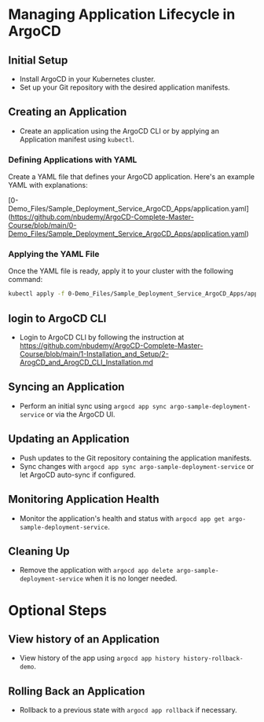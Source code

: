 
# Managing Application Lifecycle in ArgoCD

## Initial Setup
- Install ArgoCD in your Kubernetes cluster.
- Set up your Git repository with the desired application manifests.


## Creating an Application
- Create an application using the ArgoCD CLI or by applying an Application manifest using `kubectl`.


### Defining Applications with YAML

Create a YAML file that defines your ArgoCD application. Here's an example YAML with explanations:

[0-Demo_Files/Sample_Deployment_Service_ArgoCD_Apps/application.yaml] (https://github.com/nbudemy/ArgoCD-Complete-Master-Course/blob/main/0-Demo_Files/Sample_Deployment_Service_ArgoCD_Apps/application.yaml)


### Applying the YAML File

Once the YAML file is ready, apply it to your cluster with the following command:

```bash
kubectl apply -f 0-Demo_Files/Sample_Deployment_Service_ArgoCD_Apps/application.yaml
```

## login to ArgoCD CLI
- Login to ArgoCD CLI by following the instruction at https://github.com/nbudemy/ArgoCD-Complete-Master-Course/blob/main/1-Installation_and_Setup/2-ArogCD_and_ArogCD_CLI_Installation.md 

## Syncing an Application
- Perform an initial sync using `argocd app sync argo-sample-deployment-service` or via the ArgoCD UI.

## Updating an Application
- Push updates to the Git repository containing the application manifests.
- Sync changes with `argocd app sync argo-sample-deployment-service` or let ArgoCD auto-sync if configured.

## Monitoring Application Health
- Monitor the application's health and status with `argocd app get argo-sample-deployment-service`.

## Cleaning Up
- Remove the application with `argocd app delete argo-sample-deployment-service` when it is no longer needed.

# Optional Steps

## View history of an Application
- View history of the app using `argocd app history history-rollback-demo`.

## Rolling Back an Application
- Rollback to a previous state with `argocd app rollback` if necessary.